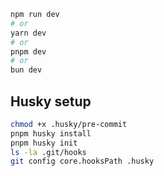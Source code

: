 ```bash
npm run dev
# or
yarn dev
# or
pnpm dev
# or
bun dev
```

## Husky setup

```bash
chmod +x .husky/pre-commit
pnpm husky install
pnpm husky init
ls -la .git/hooks
git config core.hooksPath .husky
```
